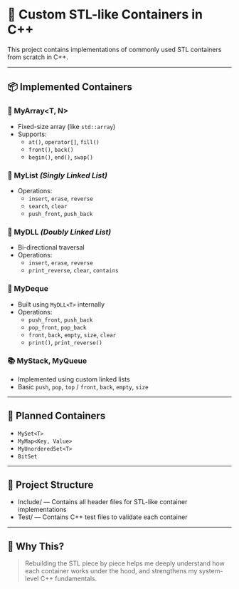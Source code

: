 # 🚀 Custom STL-like Containers in C++

This project contains implementations of commonly used STL containers from scratch in C++.

---

## 📦 Implemented Containers

### 🧱 MyArray<T, N>
- Fixed-size array (like `std::array`)
- Supports:
  - `at()`, `operator[]`, `fill()`
  - `front()`, `back()`
  - `begin()`, `end()`, `swap()`

### 🔗 MyList<T> *(Singly Linked List)*
- Operations:
  - `insert`, `erase`, `reverse`
  - `search`, `clear`
  - `push_front`, `push_back`

### 🔁 MyDLL<T> *(Doubly Linked List)*
- Bi-directional traversal
- Operations:
  - `insert`, `erase`, `reverse`
  - `print_reverse`, `clear`, `contains`

### 🧃 MyDeque<T>
- Built using `MyDLL<T>` internally
- Operations:
  - `push_front`, `push_back`
  - `pop_front`, `pop_back`
  - `front`, `back`, `empty`, `size`, `clear`
  - `print()`, `print_reverse()`

### 📚 MyStack<T>, MyQueue<T>
- Implemented using custom linked lists
- Basic `push`, `pop`, `top` / `front`, `back`, `empty`, `size`

---

## 🔧 Planned Containers

- `MySet<T>`
- `MyMap<Key, Value>`
- `MyUnorderedSet<T>`
- `BitSet`

---
## 🧱 Project Structure
- Include/ — Contains all header files for STL-like container implementations
- Test/ — Contains C++ test files to validate each container

---
## 🎯 Why This?

> Rebuilding the STL piece by piece helps me deeply understand how each container works under the hood, and strengthens my system-level C++ fundamentals.
